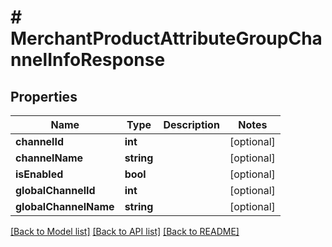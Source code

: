 # # MerchantProductAttributeGroupChannelInfoResponse

## Properties

Name | Type | Description | Notes
------------ | ------------- | ------------- | -------------
**channelId** | **int** |  | [optional]
**channelName** | **string** |  | [optional]
**isEnabled** | **bool** |  | [optional]
**globalChannelId** | **int** |  | [optional]
**globalChannelName** | **string** |  | [optional]

[[Back to Model list]](../../README.md#models) [[Back to API list]](../../README.md#endpoints) [[Back to README]](../../README.md)
